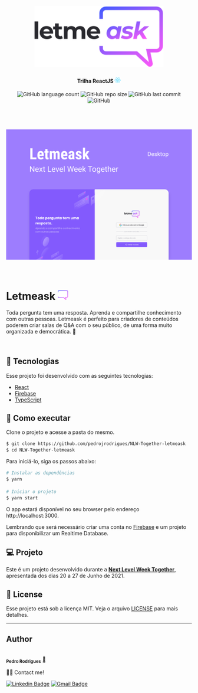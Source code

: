 <h1 align="center">
    <br>
    <img src="./.github/logo-full.svg" width="350" heigh="100" alt="logo letmeask">
</h1>

<h4 align="center">
    Trilha ReactJS <img src="./.github/logo-icon-react.svg" height="15" alt="logo icon react">
</h4>

<p align="center">
    <img alt="GitHub language count" src="https://img.shields.io/github/languages/count/pedrojrodrigues/NLW-Together-letmeask?color=%23e559f9&style=for-the-badge&labelColor=835afd">
    <img alt="GitHub repo size" src="https://img.shields.io/github/repo-size/pedrojrodrigues/NLW-Together-letmeask?color=%23e559f9&style=for-the-badge&labelColor=835afd">
    <img alt="GitHub last commit" src="https://img.shields.io/github/last-commit/pedrojrodrigues/NLW-Together-letmeask?color=%23e559f9&style=for-the-badge&labelColor=835afd">
    <img alt="GitHub" src="https://img.shields.io/github/license/pedrojrodrigues/NLW-Together-letmeask?color=%23e559f9&style=for-the-badge&labelColor=835afd">
</p>

<br>

<h1 align="center">
    <img alt="Letmeask" src=".github/capa.svg" />
</h1>

<br>

# Letmeask <img src="./.github/box-message-logo.svg" width="28" alt="logo icon">
Toda pergunta tem uma resposta. Aprenda e compartilhe conhecimento com outras pessoas. Letmeask é perfeito para criadores de conteúdos poderem criar salas de Q&A com o seu público, de uma forma muito organizada e democrática. 🚀

<br>

## 🧪 Tecnologias

Esse projeto foi desenvolvido com as seguintes tecnologias:

- [React](https://reactjs.org)
- [Firebase](https://firebase.google.com/)
- [TypeScript](https://www.typescriptlang.org/)

## 🚀 Como executar

Clone o projeto e acesse a pasta do mesmo.

```bash
$ git clone https://github.com/pedrojrodrigues/NLW-Together-letmeask
$ cd NLW-Together-letmeask
```

Para iniciá-lo, siga os passos abaixo:
```bash
# Instalar as dependências
$ yarn

# Iniciar o projeto
$ yarn start
```
O app estará disponível no seu browser pelo endereço http://localhost:3000.

Lembrando que será necessário criar uma conta no [Firebase](https://firebase.google.com/) e um projeto para disponibilizar um Realtime Database.

## 💻 Projeto

Este é um projeto desenvolvido durante a **[Next Level Week Together](https://nextlevelweek.com/)**, apresentada dos dias 20 a 27 de Junho de 2021.

## 📝 License

Esse projeto está sob a licença MIT. Veja o arquivo [LICENSE](LICENSE.md) para mais detalhes.

---

## Author

<a href="https://github.com/pedrojrodrigues">
 <img style="border-radius: 50%;" src="https://avatars.githubusercontent.com/u/53826489?s=460&u=834aa9912aaaa1464d4635cb9fa7767c64a6e9b3&v=4" width="100px;" alt=""/>
 <br />
 <sub><b>Pedro Rodrigues</b></sub></a> <a href="https://github.com/pedrojrodrigues">🚀</a>
 <br />

👋🏽 Contact me!

[![Linkedin Badge](https://img.shields.io/badge/-Pedro-blue?style=flat-square&logo=Linkedin&logoColor=white&link=https://www.linkedin.com/in/pedro-j%C3%A2nio-rodrigues-abreu-3a3647176/)](https://www.linkedin.com/in/pedro-j%C3%A2nio-rodrigues-abreu-3a3647176/) 
[![Gmail Badge](https://img.shields.io/badge/-pedro.roguea@gmail.com-c14438?style=flat-square&logo=Gmail&logoColor=white&link=mailto:pedro.roguea@gmail.com)](mailto:pedro.roguea@gmail.com)